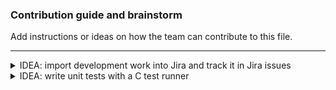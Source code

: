 ### Contribution guide and brainstorm

Add instructions or ideas on how the team can contribute to this file.

<hr>
<details>
  <summary> IDEA: import development work into Jira and track it in Jira issues</summary>

### How? 
The basic idea is that we can integrate GitHub with Jira by using Jira issue keys in our branches, pull request titles, and commit messages.
[This](https://support.atlassian.com/jira-software-cloud/docs/reference-issues-in-your-development-work/) article explains how.

-[] 

</details>


<details>
<summary>IDEA: write unit tests with a C test runner</summary>

### How?
I have written a lightweight test runner we can use. I'll write a user's guide for it.
</details>



